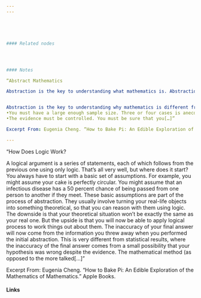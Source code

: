 ```yaml
---
---





#### Related nodes




#### Notes

“Abstract Mathematics

Abstraction is the key to understanding what mathematics is. Abstraction is also at the heart of why mathematics can seem removed from “real life.” That detachment from reality is where math derives its strength, but also its limitations. Every level of abstraction takes it further from real life, and harder to explain what the relevance to real life is, because the relevance comes from a domino effect—abstract mathematics might not be directly applicable to real life, but rather, applicable to something else which is applicable to real life, or via an even longer chain of applications, for example:


Abstraction is the key to understanding why mathematics is different from science at large. Evidence-based science proceeds with, obviously, evidence at its heart. You start with a hypothesis—something you believe might be true, whether because of general observation, gut feeling, suspicion, anecdotes, or whatever. Now you need to test the hypothesis rigorously by finding evidence that holds up to scientific standards. Such standards include things like these:
•You must have a large enough sample size. Three or four cases is anecdotal and could have been a fluke.
•The evidence must be controlled. You must be sure that you[…]”

Excerpt From: Eugenia Cheng. “How to Bake Pi: An Edible Exploration of the Mathematics of Mathematics.” Apple Books. 

---
```


“How Does Logic Work?

A logical argument is a series of statements, each of which follows from the previous one using only logic. That’s all very well, but where does it start? You always have to start with a basic set of assumptions. For example, you might assume your cake is perfectly circular. You might assume that an infectious disease has a 50 percent chance of being passed from one person to another if they meet. These basic assumptions are part of the process of abstraction. They usually involve turning your real-life objects into something theoretical, so that you can reason with them using logic. The downside is that your theoretical situation won’t be exactly the same as your real one. But the upside is that you will now be able to apply logical process to work things out about them. The inaccuracy of your final answer will now come from the information you threw away when you performed the initial abstraction. This is very different from statistical results, where the inaccuracy of the final answer comes from a small possibility that your hypothesis was wrong despite the evidence.
The mathematical method (as opposed to the more talked[…]”

Excerpt From: Eugenia Cheng. “How to Bake Pi: An Edible Exploration of the Mathematics of Mathematics.” Apple Books. 

#### Links